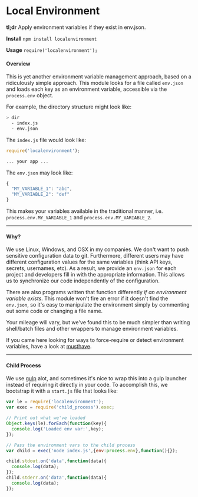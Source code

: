 # Local Environment

**tl;dr** Apply environment variables if they exist in env.json.

**Install** `npm install localenvironment`

**Usage** `require('localenvironment');`

#### Overview

This is yet another environment variable management approach, based on a ridiculously simple approach.
This module looks for a file called `env.json` and loads each key as an environment variable,
accessible via the `process.env` object.

For example, the directory structure might look like:

```sh
> dir
  - index.js
  - env.json
```

The `index.js` file would look like:

```js
require('localenvironment');

... your app ...
```

The `env.json` may look like:

```js
{
  "MY_VARIABLE_1": "abc",
  "MY_VARIABLE_2": "def"
}
```

This makes your variables available in the traditional manner, i.e. `process.env.MY_VARIABLE_1`
and `process.env.MY_VARIABLE_2`.

---

#### Why?

We use Linux, Windows, and OSX in my companies. We don't want to push sensitive configuration data
to git. Furthermore, different users may have different configuration values for the same variables
(think API keys, secrets, usernames, etc). As a result, we provide an `env.json` for each project
and developers fill in with the appropriate information. This allows us to synchronize our code
independently of the configuration.

There are also programs written that function differently _if an environment variable exists_. This
module won't fire an error if it doesn't find the `env.json`, so it's easy to manipulate the environment
simply by commenting out some code or changing a file name.

Your mileage will vary, but we've found this to be much simpler than writing shell/batch files and other
wrappers to manage environment variables.

If you came here looking for ways to force-require or detect environment variables, have a look
at [musthave](https://github.com/coreybutler/musthave).

---

#### Child Process

We use [gulp](https://gulpjs.com) alot, and sometimes it's nice to wrap this into a gulp launcher
instead of requiring it directly in your code. To accomplish this, we bootstrap it with a `start.js`
file that looks like:

```js
var le = require('localenvironment');
var exec = require('child_process').exec;

// Print out what we've loaded
Object.keys(le).forEach(function(key){
  console.log('Loaded env var:',key);
});

// Pass the environment vars to the child process
var child = exec('node index.js',{env:process.env},function(){});

child.stdout.on('data',function(data){
  console.log(data);
});
child.stderr.on('data',function(data){
  console.log(data);
});
```
